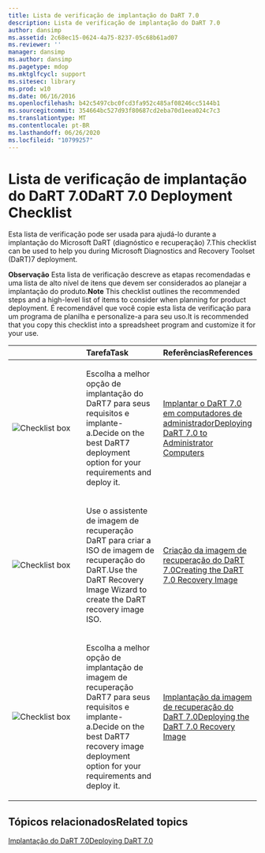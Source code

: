 ```yaml
---
title: Lista de verificação de implantação do DaRT 7.0
description: Lista de verificação de implantação do DaRT 7.0
author: dansimp
ms.assetid: 2c68ec15-0624-4a75-8237-05c68b61ad07
ms.reviewer: ''
manager: dansimp
ms.author: dansimp
ms.pagetype: mdop
ms.mktglfcycl: support
ms.sitesec: library
ms.prod: w10
ms.date: 06/16/2016
ms.openlocfilehash: b42c5497cbc0fcd3fa952c485af08246cc5144b1
ms.sourcegitcommit: 354664bc527d93f80687cd2eba70d1eea024c7c3
ms.translationtype: MT
ms.contentlocale: pt-BR
ms.lasthandoff: 06/26/2020
ms.locfileid: "10799257"
---
```

# <span data-ttu-id="fab23-103">Lista de verificação de implantação do DaRT 7.0</span><span class="sxs-lookup"><span data-stu-id="fab23-103">DaRT 7.0 Deployment Checklist</span></span>


<span data-ttu-id="fab23-104">Esta lista de verificação pode ser usada para ajudá-lo durante a implantação do Microsoft DaRT (diagnóstico e recuperação) 7.</span><span class="sxs-lookup"><span data-stu-id="fab23-104">This checklist can be used to help you during Microsoft Diagnostics and Recovery Toolset (DaRT)7 deployment.</span></span>

<span data-ttu-id="fab23-105">**Observação**  Esta lista de verificação descreve as etapas recomendadas e uma lista de alto nível de itens que devem ser considerados ao planejar a implantação do produto.</span><span class="sxs-lookup"><span data-stu-id="fab23-105">**Note** This checklist outlines the recommended steps and a high-level list of items to consider when planning for product deployment.</span></span> <span data-ttu-id="fab23-106">É recomendável que você copie esta lista de verificação para um programa de planilha e personalize-a para seu uso.</span><span class="sxs-lookup"><span data-stu-id="fab23-106">It is recommended that you copy this checklist into a spreadsheet program and customize it for your use.</span></span>

 

<table>
<colgroup>
<col width="33%" />
<col width="33%" />
<col width="33%" />
</colgroup>
<thead>
<tr class="header">
<th align="left"></th>
<th align="left"><span data-ttu-id="fab23-107">Tarefa</span><span class="sxs-lookup"><span data-stu-id="fab23-107">Task</span></span></th>
<th align="left"><span data-ttu-id="fab23-108">Referências</span><span class="sxs-lookup"><span data-stu-id="fab23-108">References</span></span></th>
</tr>
</thead>
<tbody>
<tr class="odd">
<td align="left"><img src="images/checklistbox.gif" alt="Checklist box" /></td>
<td align="left"><p><span data-ttu-id="fab23-109">Escolha a melhor opção de implantação do DaRT7 para seus requisitos e implante-a.</span><span class="sxs-lookup"><span data-stu-id="fab23-109">Decide on the best DaRT7 deployment option for your requirements and deploy it.</span></span></p></td>
<td align="left"><p><a href="deploying-dart-70-to-administrator-computers-dart-7.md" data-raw-source="[Deploying DaRT 7.0 to Administrator Computers](deploying-dart-70-to-administrator-computers-dart-7.md)"><span data-ttu-id="fab23-110">Implantar o DaRT 7.0 em computadores de administrador</span><span class="sxs-lookup"><span data-stu-id="fab23-110">Deploying DaRT 7.0 to Administrator Computers</span></span></a></p></td>
</tr>
<tr class="even">
<td align="left"><img src="images/checklistbox.gif" alt="Checklist box" /></td>
<td align="left"><p><span data-ttu-id="fab23-111">Use o assistente de imagem de recuperação DaRT para criar a ISO de imagem de recuperação do DaRT.</span><span class="sxs-lookup"><span data-stu-id="fab23-111">Use the DaRT Recovery Image Wizard to create the DaRT recovery image ISO.</span></span></p></td>
<td align="left"><p><a href="creating-the-dart-70-recovery-image-dart-7.md" data-raw-source="[Creating the DaRT 7.0 Recovery Image](creating-the-dart-70-recovery-image-dart-7.md)"><span data-ttu-id="fab23-112">Criação da imagem de recuperação do DaRT 7.0</span><span class="sxs-lookup"><span data-stu-id="fab23-112">Creating the DaRT 7.0 Recovery Image</span></span></a></p></td>
</tr>
<tr class="odd">
<td align="left"><img src="images/checklistbox.gif" alt="Checklist box" /></td>
<td align="left"><p><span data-ttu-id="fab23-113">Escolha a melhor opção de implantação de imagem de recuperação DaRT7 para seus requisitos e implante-a.</span><span class="sxs-lookup"><span data-stu-id="fab23-113">Decide on the best DaRT7 recovery image deployment option for your requirements and deploy it.</span></span></p></td>
<td align="left"><p><a href="deploying-the-dart-70-recovery-image-dart-7.md" data-raw-source="[Deploying the DaRT 7.0 Recovery Image](deploying-the-dart-70-recovery-image-dart-7.md)"><span data-ttu-id="fab23-114">Implantação da imagem de recuperação do DaRT 7.0</span><span class="sxs-lookup"><span data-stu-id="fab23-114">Deploying the DaRT 7.0 Recovery Image</span></span></a></p></td>
</tr>
</tbody>
</table>

 

## <span data-ttu-id="fab23-115">Tópicos relacionados</span><span class="sxs-lookup"><span data-stu-id="fab23-115">Related topics</span></span>


[<span data-ttu-id="fab23-116">Implantação do DaRT 7.0</span><span class="sxs-lookup"><span data-stu-id="fab23-116">Deploying DaRT 7.0</span></span>](deploying-dart-70-new-ia.md)

 

 





